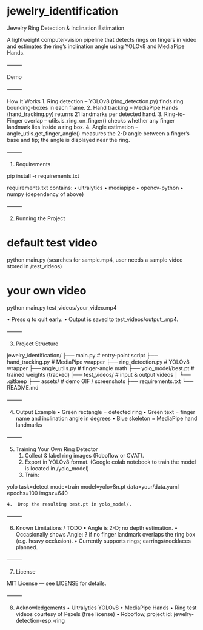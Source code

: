 # jewelry_identification
Jewelry Ring Detection & Inclination Estimation

A lightweight computer-vision pipeline that detects rings on fingers in video and estimates the ring’s inclination angle using YOLOv8 and MediaPipe Hands.

⸻

Demo


⸻

How It Works
	1.	Ring detection – YOLOv8 (ring_detection.py) finds ring bounding-boxes in each frame.
	2.	Hand tracking – MediaPipe Hands (hand_tracking.py) returns 21 landmarks per detected hand.
	3.	Ring-to-Finger overlap – utils.is_ring_on_finger() checks whether any finger landmark lies inside a ring box.
	4.	Angle estimation – angle_utils.get_finger_angle() measures the 2-D angle between a finger’s base and tip; the angle is displayed near the ring.

⸻

1. Requirements

pip install -r requirements.txt

requirements.txt contains:
	•	ultralytics
	•	mediapipe
	•	opencv-python
	•	numpy (dependency of above)

⸻

2. Running the Project

# default test video
python main.py (searches for sample.mp4, user needs a sample video stored in /test_videos)

# your own video
python main.py test_videos/your_video.mp4

•	Press q to quit early.
•	Output is saved to test_videos/output_<video-name>.mp4.

⸻

3. Project Structure

jewelry_identification/
├── main.py                 # entry-point script
├── hand_tracking.py        # MediaPipe wrapper
├── ring_detection.py       # YOLOv8 wrapper
├── angle_utils.py          # finger-angle math
├── yolo_model/best.pt      # trained weights (tracked)
├── test_videos/            # input & output videos
│   └── .gitkeep
├── assets/                 # demo GIF / screenshots
├── requirements.txt
└── README.md


⸻

4. Output Example
	•	Green rectangle = detected ring
	•	Green text = finger name and inclination angle in degrees
	•	Blue skeleton = MediaPipe hand landmarks

⸻

5. Training Your Own Ring Detector
	1.	Collect & label ring images (Roboflow or CVAT).
	2.	Export in YOLOv8 format. (Google colab notebook to train the model is located in /yolo_model)
	3.	Train:

yolo task=detect mode=train model=yolov8n.pt data=your/data.yaml epochs=100 imgsz=640


	4.	Drop the resulting best.pt in yolo_model/.

⸻

6. Known Limitations / TODO
	•	Angle is 2-D; no depth estimation.
	•	Occasionally shows Angle: ? if no finger landmark overlaps the ring box (e.g. heavy occlusion).
	•	Currently supports rings; earrings/necklaces planned.

⸻

7. License

MIT License — see LICENSE for details.

⸻

8. Acknowledgements
	•	Ultralytics YOLOv8
	•	MediaPipe Hands
	•	Ring test videos courtesy of Pexels (free license)
    •	Roboflow, project id: jewelry-detection-esp.-ring
